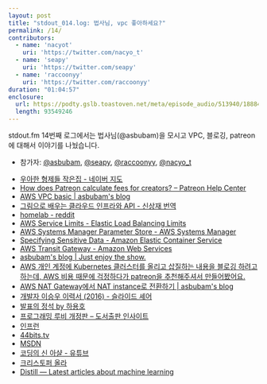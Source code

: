 ```yaml
---
layout: post
title: "stdout_014.log: 법사님, vpc 좋아하세요?"
permalink: /14/
contributors:
  - name: 'nacyot'
    uri: 'https://twitter.com/nacyo_t'
  - name: 'seapy'
    uri: 'https://twitter.com/seapy'
  - name: 'raccoonyy'
    uri: 'https://twitter.com/raccoonyy'
duration: "01:04:57"
enclosure:
  url: https://podty.gslb.toastoven.net/meta/episode_audio/513940/188843_1548262395996.mp3
  length: 93549246
---
```


stdout.fm 14번째 로그에서는 법사님(@asbubam)을 모시고 VPC, 블로깅, patreon에 대해서 이야기를 나눴습니다.

* 참가자: [@asbubam][asbubam], [@seapy][sea], [@raccoonyy][rac], [@nacyo_t][nac]

[asbubam]: https://twitter.com/asbubam
[sea]: https://twitter.com/seapy
[rac]: https://twitter.com/raccoonyy
[nac]: https://twitter.com/nacyo_t

* [우아한 형제들 작은집 - 네이버 지도](http://naver.me/x0wJs4BQ)
* [How does Patreon calculate fees for creators? – Patreon Help Center](https://support.patreon.com/hc/en-us/articles/204606125-How-do-you-calculate-fees-)
* [AWS VPC basic \| asbubam's blog](https://blog.2dal.com/2017/09/12/aws-vpc-basic/)
* [그림으로 배우는 클라우드 인프라와 API - 신상재 번역](https://www.aladin.co.kr/shop/wproduct.aspx?ItemId=109486799)
* [homelab - reddit](https://www.reddit.com/r/homelab/)
* [AWS Service Limits - Elastic Load Balancing Limits](https://docs.aws.amazon.com/general/latest/gr/aws_service_limits.html#limits_elastic_load_balancer)
* [AWS Systems Manager Parameter Store - AWS Systems Manager](https://docs.aws.amazon.com/systems-manager/latest/userguide/systems-manager-paramstore.html)
* [Specifying Sensitive Data - Amazon Elastic Container Service](https://docs.aws.amazon.com/AmazonECS/latest/developerguide/specifying-sensitive-data.html)
* [AWS Transit Gateway - Amazon Web Services](https://aws.amazon.com/transit-gateway/)
* [asbubam's blog \| Just enjoy the show.](https://blog.2dal.com/)
* [AWS 개인 계정에 Kubernetes 클러스터를 올리고 삽질하는 내용을 블로깅 하려고 하는데, AWS 비용 때문에 걱정하다가 patreon을 추천해주셔서 만들어봤어요.](https://twitter.com/asbubam/status/973828322789675008?s=20)
* [AWS NAT Gateway에서 NAT instance로 전환하기 \| asbubam's blog](https://blog.2dal.com/2018/12/31/nat-gateway-to-nat-instance/)
* [개발자 이승우 이력서 (2016) - 슬라이드 셰어](https://www.slideshare.net/SeungWooLee2/20130416)
* [발표의 정석 by 하용호](https://t.co/DxXKMjrVRT)
* [프로그래밍 루비 개정판 – 도서출판 인사이트](https://blog.insightbook.co.kr/book/programming-insight/프로그래밍-루비-개정판/)
* [인프런](https://www.inflearn.com/)
* [44bits.tv](https://44bits.tv)
* [MSDN](https://msdn.microsoft.com/)
* [코딩의 신 아샬 - 유튜브](https://www.youtube.com/channel/UCLLncfeIYljE0o_yUw7MkcA)
* [크리스토퍼 올라](http://colah.github.io)
* [Distill — Latest articles about machine learning](https://distill.pub/)
